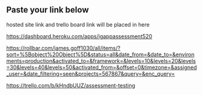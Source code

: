 ## Paste your link below

hosted site link and trello board link will be placed in here

https://dashboard.heroku.com/apps/jgappassessment520 

https://rollbar.com/james.goff1030/all/items/?sort=%5Bobject%20Object%5D&status=all&date_from=&date_to=&environments=production&activated_to=&framework=&levels=10&levels=20&levels=30&levels=40&levels=50&activated_from=&offset=0&timezone=&assigned_user=&date_filtering=seen&projects=567867&query=&enc_query=

https://trello.com/b/kHndbUUZ/assessment-testing
